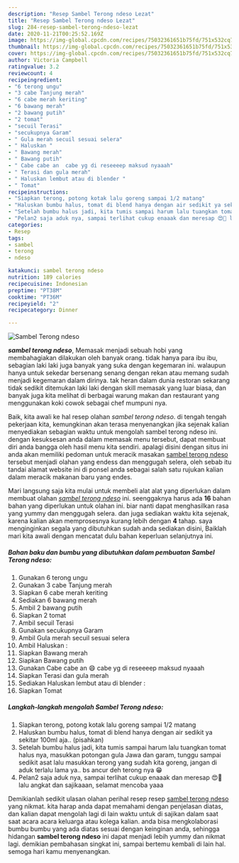 ```yaml
---
description: "Resep Sambel Terong ndeso Lezat"
title: "Resep Sambel Terong ndeso Lezat"
slug: 284-resep-sambel-terong-ndeso-lezat
date: 2020-11-21T00:25:52.169Z
image: https://img-global.cpcdn.com/recipes/75032361651b75fd/751x532cq70/sambel-terong-ndeso-foto-resep-utama.jpg
thumbnail: https://img-global.cpcdn.com/recipes/75032361651b75fd/751x532cq70/sambel-terong-ndeso-foto-resep-utama.jpg
cover: https://img-global.cpcdn.com/recipes/75032361651b75fd/751x532cq70/sambel-terong-ndeso-foto-resep-utama.jpg
author: Victoria Campbell
ratingvalue: 3.2
reviewcount: 4
recipeingredient:
- "6 terong ungu"
- "3 cabe Tanjung merah"
- "6 cabe merah keriting"
- "6 bawang merah"
- "2 bawang putih"
- "2 tomat"
- "secuil Terasi"
- "secukupnya Garam"
- " Gula merah secuil sesuai selera"
- " Haluskan "
- " Bawang merah"
- " Bawang putih"
- " Cabe cabe an  cabe yg di reseeeep maksud nyaaah"
- " Terasi dan gula merah"
- " Haluskan lembut atau di blender "
- " Tomat"
recipeinstructions:
- "Siapkan terong, potong kotak lalu goreng sampai 1/2 matang"
- "Haluskan bumbu halus, tomat di blend hanya dengan air sedikit ya sekitar 100ml aja.. (pisahkan)"
- "Setelah bumbu halus jadi, kita tumis sampai harum lalu tuangkan tomat halus nya, masukkan potongan gula Jawa dan garam, tunggu sampai sedikit asat lalu masukkan terong yang sudah kita goreng, jangan di aduk terlalu lama ya.. bs ancur deh terong nya 😁"
- "Pelan2 saja aduk nya, sampai terlihat cukup enaaak dan meresap 😍🤤 lalu angkat dan sajikaaan, selamat mencoba yaaa"
categories:
- Resep
tags:
- sambel
- terong
- ndeso

katakunci: sambel terong ndeso 
nutrition: 189 calories
recipecuisine: Indonesian
preptime: "PT38M"
cooktime: "PT36M"
recipeyield: "2"
recipecategory: Dinner

---
```



![Sambel Terong ndeso](https://img-global.cpcdn.com/recipes/75032361651b75fd/751x532cq70/sambel-terong-ndeso-foto-resep-utama.jpg)

<b><i>sambel terong ndeso</i></b>, Memasak menjadi sebuah hobi yang membahagiakan dilakukan oleh banyak orang. tidak hanya para ibu ibu, sebagian laki laki juga banyak yang suka dengan kegemaran ini. walaupun hanya untuk sekedar bersenang senang dengan rekan atau memang sudah menjadi kegemaran dalam dirinya. tak heran dalam dunia restoran sekarang tidak sedikit ditemukan laki laki dengan skill memasak yang luar biasa, dan banyak juga kita melihat di berbagai warung makan dan restaurant yang menggunakan koki cowok sebagai chef mumpuni nya.

Baik, kita awali ke hal resep olahan <i>sambel terong ndeso</i>. di tengah tengah pekerjaan kita, kemungkinan akan terasa menyenangkan jika sejenak kalian menyediakan sebagian waktu untuk mengolah sambel terong ndeso ini. dengan kesuksesan anda dalam memasak menu tersebut, dapat membuat diri anda bangga oleh hasil menu kita sendiri. apalagi disini dengan situs ini anda akan memiliki pedoman untuk meracik masakan <u>sambel terong ndeso</u> tersebut menjadi olahan yang endess dan menggugah selera, oleh sebab itu tandai alamat website ini di ponsel anda sebagai salah satu rujukan kalian dalam meracik makanan baru yang endes.




Mari langsung saja kita mulai untuk membeli alat alat yang diperlukan dalam membuat olahan <u><i>sambel terong ndeso</i></u> ini. seenggaknya harus ada <b>16</b> bahan bahan yang diperlukan untuk olahan ini. biar nanti dapat menghasilkan rasa yang yummy dan menggugah selera. dan juga sediakan waktu kita sejenak, karena kalian akan memprosesnya kurang lebih dengan <b>4</b> tahap. saya menginginkan segala yang dibutuhkan sudah anda sediakan disini, Baiklah mari kita awali dengan mencatat dulu bahan keperluan selanjutnya ini.

<!--inarticleads1-->

##### Bahan baku dan bumbu yang dibutuhkan dalam pembuatan Sambel Terong ndeso:

1. Gunakan 6 terong ungu
1. Gunakan 3 cabe Tanjung merah
1. Siapkan 6 cabe merah keriting
1. Sediakan 6 bawang merah
1. Ambil 2 bawang putih
1. Siapkan 2 tomat
1. Ambil secuil Terasi
1. Gunakan secukupnya Garam
1. Ambil  Gula merah secuil sesuai selera
1. Ambil  Haluskan :
1. Siapkan  Bawang merah
1. Siapkan  Bawang putih
1. Gunakan  Cabe cabe an 😄 cabe yg di reseeeep maksud nyaaah
1. Siapkan  Terasi dan gula merah
1. Sediakan  Haluskan lembut atau di blender :
1. Siapkan  Tomat




<!--inarticleads2-->

##### Langkah-langkah mengolah Sambel Terong ndeso:

1. Siapkan terong, potong kotak lalu goreng sampai 1/2 matang
1. Haluskan bumbu halus, tomat di blend hanya dengan air sedikit ya sekitar 100ml aja.. (pisahkan)
1. Setelah bumbu halus jadi, kita tumis sampai harum lalu tuangkan tomat halus nya, masukkan potongan gula Jawa dan garam, tunggu sampai sedikit asat lalu masukkan terong yang sudah kita goreng, jangan di aduk terlalu lama ya.. bs ancur deh terong nya 😁
1. Pelan2 saja aduk nya, sampai terlihat cukup enaaak dan meresap 😍🤤 lalu angkat dan sajikaaan, selamat mencoba yaaa




Demikianlah sedikit ulasan olahan perihal resep resep <u>sambel terong ndeso</u> yang nikmat. kita harap anda dapat memahami dengan penjelasan diatas, dan kalian dapat mengolah lagi di lain waktu untuk di sajikan dalam saat saat acara acara keluarga atau kolega kalian. anda bisa mengkolaborasi bumbu bumbu yang ada diatas sesuai dengan keinginan anda, sehingga hidangan <b>sambel terong ndeso</b> ini dapat menjadi lebih yummy dan nikmat lagi. demikian pembahasan singkat ini, sampai bertemu kembali di lain hal. semoga hari kamu menyenangkan.
